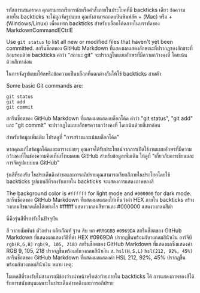 รหัสการเสนอราคา
คุณสามารถเรียกรหัสหรือคําสั่งภายในประโยคที่มี backticks เดียว ข้อความภายใน backticks จะไม่ถูกจัดรูปแบบ คุณยังสามารถกดแป้นพิมพ์ลัด + (Mac) หรือ + (Windows/Linux) เพื่อแทรก backticks สําหรับบล็อกโค้ดภายในบรรทัดของ MarkdownCommandECtrlE

Use `git status` to list all new or modified files that haven't yet been committed.
สกรีนช็อตของ GitHub Markdown ที่แสดงผลแสดงลักษณะที่ปรากฏของอักขระที่ล้อมรอบด้วย backticks คําว่า "สถานะ git" จะปรากฏในแบบอักษรที่มีความกว้างคงที่ โดยเน้นด้วยสีเทาอ่อน

ในการจัดรูปแบบโค้ดหรือข้อความเป็นบล็อกที่แตกต่างกันให้ใช้ backticks สามตัว

Some basic Git commands are:
```
git status
git add
git commit
```
สกรีนช็อตของ GitHub Markdown ที่แสดงผลแสดงบล็อกโค้ด คําว่า "git status", "git add" และ "git commit" จะปรากฏในแบบอักษรความกว้างคงที่ โดยเน้นด้วยสีเทาอ่อน

สําหรับข้อมูลเพิ่มเติม โปรดดูที่ "การสร้างและเน้นบล็อกโค้ด"

หากคุณแก้ไขข้อมูลโค้ดและตารางบ่อยๆ คุณอาจได้รับประโยชน์จากการเปิดใช้งานแบบอักษรที่มีความกว้างคงที่ในช่องความคิดเห็นทั้งหมดบน GitHub สําหรับข้อมูลเพิ่มเติม ให้ดูที่ "เกี่ยวกับการเขียนและการจัดรูปแบบบน GitHub"

รุ่นสีที่รองรับ
ในประเด็นดึงคําขอและการอภิปรายคุณสามารถเรียกสีภายในประโยคโดยใช้ backticks รูปแบบสีที่รองรับภายใน backticks จะแสดงการแสดงภาพของสี

The background color is `#ffffff` for light mode and `#000000` for dark mode.
สกรีนช็อตของ GitHub Markdown ที่แสดงผลแสดงให้เห็นว่าค่า HEX ภายใน backticks สร้างวงกลมสีขนาดเล็กได้อย่างไร #ffffff แสดงวงกลมสีขาวและ #000000 แสดงวงกลมสีดํา

นี่คือรุ่นสีที่รองรับในปัจจุบัน

สี	วากยสัมพันธ์	ตัวอย่าง	ผลิตภัณฑ์
ฐาน สิบ หก	`#RRGGBB`	`#0969DA`	สกรีนช็อตของ GitHub Markdown ที่แสดงผลแสดงวิธีที่ค่า HEX #0969DA ปรากฏขึ้นพร้อมกับวงกลมสีน้ําเงิน
อาร์จีบี	`rgb(R,G,B)`	`rgb(9, 105, 218)`	สกรีนช็อตของ GitHub Markdown ที่แสดงผลซึ่งแสดงค่า RGB 9, 105, 218 ปรากฏขึ้นพร้อมกับวงกลมสีน้ําเงิน
ส.	`hsl(H,S,L)`	`hsl(212, 92%, 45%)`	สกรีนช็อตของ GitHub Markdown ที่แสดงผลแสดงค่า HSL 212, 92%, 45% ปรากฏขึ้นพร้อมกับวงกลมสีน้ําเงิน
หมาย เหตุ:

โมเดลสีที่รองรับไม่สามารถมีช่องว่างนําหน้าหรือต่อท้ายภายใน backticks ได้
การแสดงภาพของสีได้รับการสนับสนุนเฉพาะในประเด็นคําขอดึงและการอภิปราย
